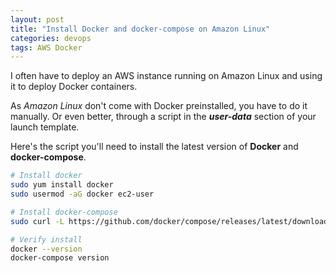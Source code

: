 ```yaml
---
layout: post
title: "Install Docker and docker-compose on Amazon Linux"
categories: devops
tags: AWS Docker
---
```


I often have to deploy an AWS instance running on Amazon Linux and using it to deploy Docker containers.

As *Amazon Linux* don't come with Docker preinstalled, you have to do it manually. Or even better, through a script in the ***user-data*** section of your launch template.

Here's the script you'll need to install the latest version of **Docker** and **docker-compose**.

```bash
# Install docker
sudo yum install docker
sudo usermod -aG docker ec2-user

# Install docker-compose
sudo curl -L https://github.com/docker/compose/releases/latest/download/docker-compose-$(uname -s)-$(uname -m) -o /usr/local/bin/docker-compose && sudo chmod +x /usr/local/bin/docker-compose

# Verify install
docker --version
docker-compose version
```
